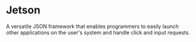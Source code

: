 # Jetson
A versatile JSON framework that enables programmers to easily launch other applications on the user's system and handle click and input requests.
